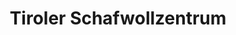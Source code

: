 ---
title: "Tiroler Schafwollzentrum"
url: /innsbruck/tiroler-schafwollzentrum/
shop: Lebensmittel
---